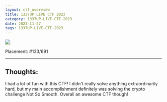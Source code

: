 ```yaml
---
layout: ctf_overview
title: 1337UP LIVE CTF 2023
category: 1337UP-LIVE-CTF-2023
date: 2023-11-27
tags: 1337UP-LIVE-CTF-2023
---
```


[<img src="https://i.imgur.com/uy5UiUd.png">](https://ctftime.org/event/2134)

Placement: #133/691  

---

## Thoughts:
I had a lot of fun with this CTF! I didn't really solve anything extraordinarily hard, but my main accomplishment definitely was solving the crypto challenge Not So Smooth. Overall an awesome CTF though!  